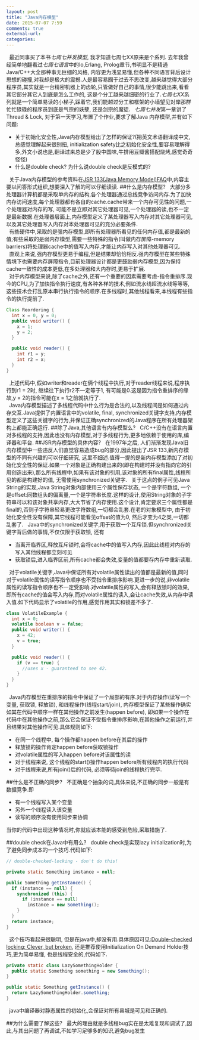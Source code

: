 ```yaml
---
layout: post
title: "Java内存模型"
date: 2015-07-07 7:59
comments: true
external-url:
categories:
---
```


&nbsp;&nbsp;最近同事买了本书*七周七并发模型*, 我才知道七周七XX原来是个系列. 去年我曾经简单地翻看过*七周七语言*中的Io,Erlang, Prolog章节,书明显不是精通Java/C++大全那种事无巨细的风格, 内容更为浅显易懂,但各种不同语言背后设计思想的碰撞,对我却是极大的震撼.人是最容易囿于过去不思改变,越来越觉得大部分程序员,其实就是一台精密机器上的齿轮,只管做好自己的事情,很少能跳出来,看看其它部分其它人到底是怎么工作的, 这是个分工越来越细密的行业了.*七周七XX*系列就是一个简单易读的小梯子,踩着它,我们能越过分工和框架的小墙望见对岸那群忙忙碌碌的程序员到底是气宗的妖孽, 还是剑宗的魔徒.
&nbsp;&nbsp;*七周七并发*第一章讲了Thread & Lock, 对于第一天学习,布置了个作业,要求了解Java 内存模型,并有如下问题:
*  关于初始化安全性,Java内存模型给出了怎样的保证?(把英文术语翻译成中文, 总感觉理解起来很别扭, initialization safety比之初始化安全性,要容易理解得多,外文小说也是,翻译过来总是少了股中国味,牛排用豆瓣酱搭配烧烤,感觉奇奇怪怪)
*   什么是double check? 为什么说double check是反模式的?

&nbsp;&nbsp;关于Java内存模型的参考资料在[JSR 133(Java Memory Model)FAQ](http://www.cs.umd.edu/~pugh/java/memoryModel/jsr-133-faq.html#conclusion)中,内容主要以问答形式组织,想要深入了解的可以仔细读读.
##什么是内存模型?
&nbsp;&nbsp;大部分多处理器计算机都是采取单内存的结构,各个处理器通过总线竞争访问内存.为了加快内存访问速度,每个处理器都有各自的cache.cache带来一个内存可见性的问题,一个处理器对内存的写, 可能不是立即对其它处理器可见,一个处理器的读,也不一定是最新数据.在处理器层面上,内存模型定义了某处理器写入内存对其它处理器可见, 以及其它处理器写入内存对本处理器可见的充分必要条件.    
&nbsp;&nbsp;有些硬件中,采取的是强内存模型,即所有处理器所看见的任何内存值,都是最新的值;有些采取的是弱内存模型,需要一些特殊的指令(叫做内存屏障-memory barriers)将处理器cache中的值写入内存,才能让内存写入对其他处理器可见.    
&nbsp;&nbsp;直观上来说,强内存模型更易于编程,但是结果却恰恰相反.强内存模型在某些特殊情境下也需要内存屏障指令,目前处理器设计都是更鼓励弱内存模型,因为保持cache一致性的成本更低,在多处理器和大内存时,更易于扩展.    
&nbsp;&nbsp;对于内存模型来说,除了cache之外,还有一个重要的因素需要考虑-指令重排序.现今的CPU,为了加快指令执行速度,有各种各样的技术,例如流水线超流水线等等等,这些技术会打乱原本串行执行指令的顺序.在多线程时,其他线程看来,本线程有些指令的执行提前了.     
```java
Class Reordering {
  int x = 0, y = 0;
  public void writer() {
    x = 1;
    y = 2;
  }

  public void reader() {
    int r1 = y;
    int r2 = x;
  }
}
```
&nbsp;&nbsp;上述代码中,假如writer和reader在俩个线程中执行,对于reader线程来说,程序执行到r1 = 2时, 继续往下执行r2不一定等于1, 有可能是0.这是因为指令重排序的缘故,y = 2的指令可能在x = 1之前就执行了.    
&nbsp;&nbsp;Java内存模型描述了多线程代码中什么行为是合法的,以及线程间是如何通过内存交互.Java提供了内置语言中的volatile, final, synchronized关键字支持,内存模型定义了这些关键字的行为,并保证正确synchronized的Java程序在所有处理器架构上都能正确运行.
##除了Java,其他语言有内存模型么?
&nbsp;&nbsp;C/C++没有在语言内置对多线程的支持,因此也没有内存模型,对于多线程行为,更多地依赖于使用的库,编译器和平台.
##JSR内存模型的具体内容?
&nbsp;&nbsp;在1997年之后, 人们渐渐发现Java旧内存模型中一些违反人们直觉容易造成bug的部分,因此提出了JSR 133,新内存模型的不同有兴趣的可以仔细研究, 这里不细述.值得一提的是新内存模型添加了对初始化安全性的保证.如果一个对象是正确构建出来的(即在构建时并没有指向它的引用创造出来),那么所有线程中,如果有该对象的引用,该对象的所有final属性,线程所见的都是构建好的值, 无需使用synchronized关键字.
&nbsp;&nbsp;关于这点的例子可见Java String的实现,Java String对象内部使用三个属性保存状态, 一个是字符数组, 一个是offset:同数组头的偏离量,一个是字符串长度.这样的设计,使用String对象的子字符串可以和该对象共享内存,大大节省了内存使用.这个设计,肯定要求三个属性都是final的,否则子字符串轻易更改字符数组,一切都会乱套.在老的对象模型中, 由于初始化安全性没有保障,其它线程可能看见offset的值为0, 然后才变为4之类,一切都乱套了.
&nbsp;&nbsp;Java中的synchronized关键字,用于获取一个互斥锁.但synchronized关键字背后做的事情,不仅仅限于获取锁, 还有
*  当离开临界区,释放互斥锁时,会将cache中的值写入内存,因此此线程对内存的写入其他线程都立刻可见
*  获取锁后,进入临界区前,所有cache都会失效,变量的值都要存内存中重新读取.

&nbsp;&nbsp;对于volatile关键字,Java中保证所有对volatile属性读出的值都是最新的值,同时对于volatile属性的读写指令顺序也不受指令重排序影响.更进一步的说,非volatile属性的读写指令顺序也不一定受影响.对volatile属性的写入,会有释放锁时的效果,即所有cache的值会写入内存,而对volatile属性的读入,会让cache失效,从内存中读入值.如下代码显示了volatile的作用,感觉作用其实和锁差不多了.
```java
class VolatileExample {
  int x = 0;
  volatile boolean v = false;
  public void writer() {
    x = 42;
    v = true;
  }

  public void reader() {
    if (v == true) {
      //uses x - guaranteed to see 42.
    }
  }
}
```

&nbsp;&nbsp;Java内存模型在重排序的指令中保证了一个局部的有序.对于内存操作(读写一个变量, 获取锁, 释放锁), 和线程操作(线程start/join), 内存模型保证了某些操作确实如其在代码中顺序一样在其他操作之前发生(happen before), 即如果一个操作在代码中在其他操作之前,那么它会保证不受指令重排序影响,在其他操作之前运行,并且结果对其他操作可见.具体规则如下:
*   在同一个线程中, 每个操作都happen before在其后的操作
*   释放锁的操作肯定happen before获取锁操作
*   对volatile属性的写入happen before对该属性的读
*   对于线程来说, 这个线程的start()操作happen before所有线程内的执行代码
*   对于线程来说,所有join()后的代码, 必须等待join的线程执行完毕.


##什么是不正确的同步?
&nbsp;&nbsp;不正确是个抽象的词,具体来说,不正确的同步一般是有数据竞争.即
*  有一个线程写入某个变量
*  另外一个线程读入该变量
*  读写的顺序没有使用同步来协调

当你的代码中出现这种情况时,你就应该本能的感受到危险,采取措施了.

##double check在Java中有用么?
&nbsp;&nbsp;double check是实现lazy initialization时,为了避免同步成本的一个技巧.代码如下:
```java
// double-checked-locking - don't do this!

private static Something instance = null;

public Something getInstance() {
  if (instance == null) {
    synchronized (this) {
      if (instance == null)
        instance = new Something();
    }
  }
  return instance;
}
```
&nbsp;&nbsp;这个技巧看起来很聪明, 但是在java中,却没有用.具体原因可见:[Double-checked locking: Clever, but broken](http://www.javaworld.com/article/2074979/java-concurrency/double-checked-locking--clever--but-broken.html), 还是推荐使用Initialization On Demand Holder技巧,更为简单易懂, 也是线程安全的,代码如下.
```java
private static class LazySomethingHolder {
  public static Something something = new Something();
}

public static Something getInstance() {
  return LazySomethingHolder.something;
}
```
&nbsp;&nbsp;java中编译器对静态属性的初始化,会保证对所有县城是可见和正确的.

##为什么需要了解这些?
&nbsp;&nbsp;最大的理由就是多线程bug实在是太难复现和调试了,因此,与其出问题了再调试,不如学习足够多的知识,避免bug发生
